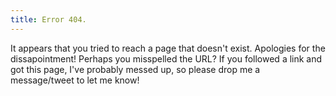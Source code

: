 ```yaml
---
title: Error 404.
---
```


It appears that you tried to reach a page that doesn't exist. Apologies for the dissapointment! Perhaps you misspelled the URL? If you followed a link and got this page, I've probably messed up, so please drop me a message/tweet to let me know!